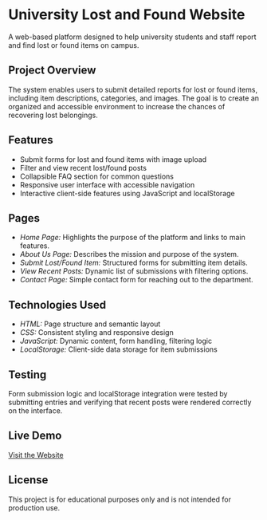 # University Lost and Found Website

A web-based platform designed to help university students and staff report and find lost or found items on campus. 

## Project Overview

The system enables users to submit detailed reports for lost or found items, including item descriptions, categories, and images. The goal is to create an organized and accessible environment to increase the chances of recovering lost belongings.

## Features

- Submit forms for lost and found items with image upload
- Filter and view recent lost/found posts
- Collapsible FAQ section for common questions
- Responsive user interface with accessible navigation
- Interactive client-side features using JavaScript and localStorage

## Pages

- *Home Page:* Highlights the purpose of the platform and links to main features.
- *About Us Page:* Describes the mission and purpose of the system.
- *Submit Lost/Found Item:* Structured forms for submitting item details.
- *View Recent Posts:* Dynamic list of submissions with filtering options.
- *Contact Page:* Simple contact form for reaching out to the department.

## Technologies Used

- *HTML:* Page structure and semantic layout
- *CSS:* Consistent styling and responsive design
- *JavaScript:* Dynamic content, form handling, filtering logic
- *LocalStorage:* Client-side data storage for item submissions

## Testing

Form submission logic and localStorage integration were tested by submitting entries and verifying that recent posts were rendered correctly on the interface.


## Live Demo

[Visit the Website](https://fay-alnefaie.github.io/University-Lost-and-Found-website/)

## License

This project is for educational purposes only and is not intended for production use.
